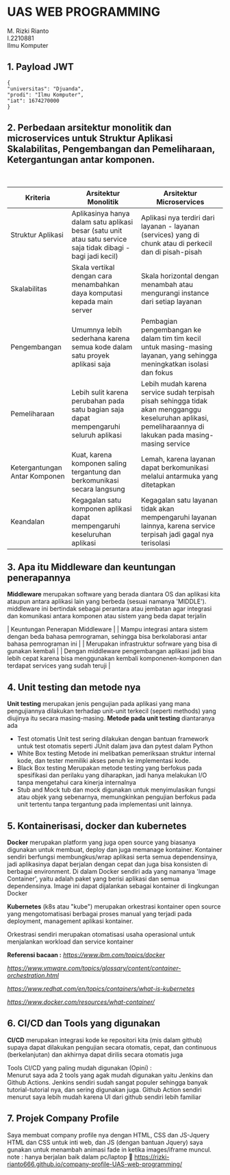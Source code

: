 # UAS WEB PROGRAMMING
M. Rizki Rianto<br>
I.2210881<br>
Ilmu Komputer</i></strong>


## 1. Payload JWT

    {
    "universitas": "Djuanda",
    "prodi": "Ilmu Komputer",
    "iat": 1674270000
    }

## 2. Perbedaan arsitektur monolitik dan microservices untuk Struktur Aplikasi Skalabilitas, Pengembangan dan Pemeliharaan, Ketergantungan antar komponen.
<br>

| Kriteria                   | Arsitektur Monolitik                                   | Arsitektur Microservices                               |
|----------------------------|--------------------------------------------------------|--------------------------------------------------------|
| Struktur Aplikasi          | Aplikasinya hanya dalam satu aplikasi besar (satu unit atau satu service saja tidak dibagi - bagi jadi kecil)  | Aplikasi nya terdiri dari layanan - layanan (services) yang di chunk atau di perkecil dan di pisah-pisah|
| Skalabilitas               | Skala vertikal dengan cara menambahkan daya komputasi kepada main server | Skala horizontal dengan menambah atau mengurangi instance dari setiap layanan |
| Pengembangan              | Umumnya lebih sederhana karena semua kode dalam satu proyek aplikasi saja | Pembagian pengembangan ke dalam tim tim kecil untuk masing-masing layanan, yang sehingga meningkatkan isolasi dan fokus |
| Pemeliharaan              | Lebih sulit karena perubahan pada satu bagian saja dapat mempengaruhi seluruh aplikasi | Lebih mudah karena service sudah terpisah pisah sehingga tidak akan mengganggu keseluruhan aplikasi, pemeliharaannya di lakukan pada masing-masing service |
| Ketergantungan Antar Komponen | Kuat, karena komponen saling tergantung dan berkomunikasi secara langsung | Lemah, karena layanan dapat berkomunikasi melalui antarmuka yang ditetapkan |
| Keandalan                  | Kegagalan satu komponen aplikasi dapat mempengaruhi keseluruhan aplikasi | Kegagalan satu layanan tidak akan mempengaruhi layanan lainnya, karena service terpisah jadi gagal nya terisolasi |


## 3. Apa itu Middleware dan keuntungan penerapannya
<strong>Middleware</strong> merupakan software yang berada diantara OS dan aplikasi kita ataupun antara aplikasi lain yang berbeda (sesuai namanya 'MIDDLE').
middleware ini bertindak sebagai perantara atau jembatan agar integrasi dan komunikasi antara komponen atau sistem yang beda dapat terjalin<br>

| Keuntungan Penerapan Middleware |
| Mampu integrasi antara sistem dengan beda bahasa pemrograman, sehingga bisa berkolaborasi antar bahasa pemrograman ini |
| Merupakan infrastruktur sofrware yang bisa di gunakan kembali |
| Dengan middleware pengembangan aplikasi jadi bisa lebih cepat karena bisa menggunakan kembali komponenen-komponen dan terdapat services yang sudah teruji |

## 4. Unit testing dan metode nya
**Unit testing** merupakan jenis pengujian pada aplikasi yang mana pengujiannya dilakukan terhadap unit-unit terkecil (seperti methods) yang diujinya itu secara masing-masing.
**Metode pada unit testing** diantaranya ada <br>
* Test otomatis
    Unit test sering dilakukan dengan bantuan framework untuk test otomatis seperti JUnit dalam java dan pytest dalam Python
* White Box testing
    Metode ini melibatkan pemeriksaan struktur internal kode, dan tester memiliki akses penuh ke implementasi kode.
* Black Box testing
    Merupakan metode testing yang berfokus pada spesifikasi dan perilaku yang diharapkan, jadi hanya melakukan I/O tanpa mengetahui cara kinerja internalnya
* Stub and Mock
    tub dan mock digunakan untuk menyimulasikan fungsi atau objek yang sebenarnya, memungkinkan pengujian berfokus pada unit tertentu tanpa tergantung pada implementasi unit lainnya.

## 5. Kontainerisasi, docker dan kubernetes
**Docker** merupakan platform yang juga open source yang biasanya digunakan untuk membuat, deploy dan juga memanage kontainer. Kontainer sendiri berfungsi membungkus/wrap aplikasi serta semua dependensinya, jadi aplikasinya dapat berjalan dengan cepat dan juga bisa konsisten di berbagai environment. Di dalam Docker sendiri ada yang namanya 'Image Container',  yaitu adalah paket yang berisi aplikasi dan semua dependensinya. Image ini dapat dijalankan sebagai kontainer di lingkungan Docker

**Kubernetes** (k8s atau "kube") merupakan orkestrasi kontainer open source yang mengotomatisasi berbagai proses manual yang terjadi pada deployment, management aplikasi kontainer.

Orkestrasi sendiri merupakan otomatisasi usaha operasional untuk menjalankan workload dan service kontainer 



**Referensi bacaan :**
<i>
https://www.ibm.com/topics/docker 

https://www.vmware.com/topics/glossary/content/container-orchestration.html

https://www.redhat.com/en/topics/containers/what-is-kubernetes

https://www.docker.com/resources/what-container/ </i>


## 6. CI/CD dan Tools yang digunakan

**CI/CD** merupakan integrasi kode ke repositori kita (mis dalam github) supaya dapat dilakukan pengujian secara otomatis, cepat, dan continuous (berkelanjutan) dan akhirnya dapat dirilis secara otomatis juga<br>

Tools CI/CD yang paling mudah digunakan (Opini) : <br>
Menurut saya ada 2 tools yang agak mudah digunakan yaitu Jenkins dan Github Actions. Jenkins sendiri sudah sangat populer sehingga banyak tutorial-tutorial nya, dan sering digunakan juga. Github Action sendiri menurut saya lebih mudah karena UI dari github sendiri lebih familiar

## 7. Projek Company Profile
Saya membuat company profile nya dengan HTML, CSS dan JS-Jquery <br>
HTML dan CSS untuk inti web, dan JS (dengan bantuan Jquery) saya gunakan untuk menambah animasi fade in ketika images/iframe muncul. <br>
note : hanya berjalan baik dalam pc/laptop 🙏
https://rizki-rianto666.github.io/company-profile-UAS-web-programming/
